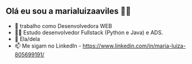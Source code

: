 ## Olá eu sou a marialuizaaviles 👩‍💻

- 👀 trabalho como Desenvolvedora WEB
- 👩‍💻 Estudo desenvolvedor Fullstack (Python e Java) e ADS.
- 👧 Ela/dela 
- 📫 Me sigam no LinkedIn - https://www.linkedin.com/in/maria-luiza-805699191/

<!---
marialuizaavils/marialuizaavils is a ✨ special ✨ repository because its `README.md` (this file) appears on your GitHub profile.
You can click the Preview link to take a look at your changes.
--->
